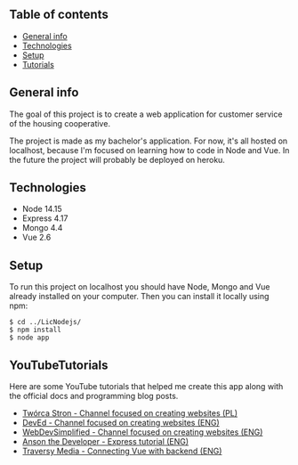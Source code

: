 ## Table of contents
* [General info](#general-info)
* [Technologies](#technologies)
* [Setup](#setup)
* [Tutorials](#YouTubeTutorials)

## General info
The goal of this project is to create a web application for customer service of the housing cooperative.

The project is made as my bachelor's application. For now, it's all hosted on localhost, because I'm focused on 
learning how to code in Node and Vue. In the future the project will probably be deployed on heroku.

## Technologies
* Node 14.15
* Express 4.17
* Mongo 4.4
* Vue 2.6

## Setup
To run this project on localhost you should have Node, Mongo and Vue already installed on your computer. 
Then you can install it locally using npm:

```
$ cd ../LicNodejs/
$ npm install
$ node app
```

## YouTubeTutorials
Here are some YouTube tutorials that helped me create this app along with the official docs and programming blog posts.
* [Twórca Stron - Channel focused on creating websites (PL)](https://www.youtube.com/channel/UCaycmZ0kLzlh3fVJZlUvwxw/featured)
* [DevEd - Channel focused on creating websites (ENG)](https://www.youtube.com/c/DevEd/featured)
* [WebDevSimplified - Channel focused on creating websites (ENG)](https://www.youtube.com/c/WebDevSimplified/featured)
* [Anson the Developer - Express tutorial (ENG)](https://www.youtube.com/watch?v=T2KjBiwYyBI&list=PL_cUvD4qzbkxZZyyuXa1xkWFhRB_NoQwl)
* [Traversy Media - Connecting Vue with backend (ENG)](https://www.youtube.com/watch?v=j55fHUJqtyw&list=PLillGF-RfqbYSx-Ab1xWVanGKtowTsnNm&index=1)